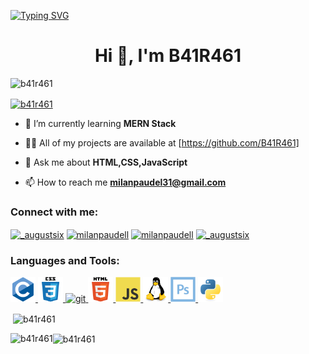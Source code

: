 <!--
**B41R461/B41R461** is a ✨ _special_ ✨ repository because its `README.md` (this file) appears on your GitHub profile.-->

[![Typing SVG](https://readme-typing-svg.demolab.com?font=Fira+Code&pause=1000&color=F71B51&width=435&lines=Hi+%F0%9F%91%8B%2C+I'm+B41R461)](https://git.io/typing-svg)

<h1 align="center">Hi 👋, I'm B41R461</h1>
<!--<h3 align="center">From Nepal</h3>-->

<p align="left"> <img src="https://komarev.com/ghpvc/?username=b41r461&label=Profile%20views&color=0e75b6&style=flat" alt="b41r461" /> </p><a href="https://github.com/B41R461" target="blank"><img align="center" src="https://img.shields.io/github/followers/b41r461?style=social&" alt="b41r461"" alt="b41r461"/></a>

- 🌱 I’m currently learning **MERN Stack**

- 👨‍💻 All of my projects are available at [https://github.com/B41R461]

- 💬 Ask me about **HTML,CSS,JavaScript**

- 📫 How to reach me **milanpaudel31@gmail.com**

<h3 align="left">Connect with me:</h3>
<p align="left">
<a href="https://twitter.com/_augustsix" target="blank"><img align="center" src="https://raw.githubusercontent.com/rahuldkjain/github-profile-readme-generator/master/src/images/icons/Social/twitter.svg" alt="_augustsix" height="30" width="40" /></a>
<a href="https://linkedin.com/in/milanpaudell" target="blank"><img align="center" src="https://raw.githubusercontent.com/rahuldkjain/github-profile-readme-generator/master/src/images/icons/Social/linked-in-alt.svg" alt="milanpaudell" height="30" width="40" /></a>
<a href="https://fb.com/milanpaudell" target="blank"><img align="center" src="https://raw.githubusercontent.com/rahuldkjain/github-profile-readme-generator/master/src/images/icons/Social/facebook.svg" alt="milanpaudell" height="30" width="40" /></a>
<a href="https://instagram.com/_augustsix" target="blank"><img align="center" src="https://raw.githubusercontent.com/rahuldkjain/github-profile-readme-generator/master/src/images/icons/Social/instagram.svg" alt="_augustsix" height="30" width="40" /></a>
</p>

<h3 align="left">Languages and Tools:</h3>
<p align="left"> <a href="https://www.cprogramming.com/" target="_blank" rel="noreferrer"> <img src="https://raw.githubusercontent.com/devicons/devicon/master/icons/c/c-original.svg" alt="c" width="40" height="40"/> </a> <a href="https://www.w3schools.com/css/" target="_blank" rel="noreferrer"> <img src="https://raw.githubusercontent.com/devicons/devicon/master/icons/css3/css3-original-wordmark.svg" alt="css3" width="40" height="40"/> </a> <a href="https://git-scm.com/" target="_blank" rel="noreferrer"> <img src="https://www.vectorlogo.zone/logos/git-scm/git-scm-icon.svg" alt="git" width="40" height="40"/> </a> <a href="https://www.w3.org/html/" target="_blank" rel="noreferrer"> <img src="https://raw.githubusercontent.com/devicons/devicon/master/icons/html5/html5-original-wordmark.svg" alt="html5" width="40" height="40"/> </a> <a href="https://developer.mozilla.org/en-US/docs/Web/JavaScript" target="_blank" rel="noreferrer"> <img src="https://raw.githubusercontent.com/devicons/devicon/master/icons/javascript/javascript-original.svg" alt="javascript" width="40" height="40"/> </a> <a href="https://www.linux.org/" target="_blank" rel="noreferrer"> <img src="https://raw.githubusercontent.com/devicons/devicon/master/icons/linux/linux-original.svg" alt="linux" width="40" height="40"/> </a> <a href="https://www.photoshop.com/en" target="_blank" rel="noreferrer"> <img src="https://raw.githubusercontent.com/devicons/devicon/master/icons/photoshop/photoshop-line.svg" alt="photoshop" width="40" height="40"/> </a> <a href="https://www.python.org" target="_blank" rel="noreferrer"> <img src="https://raw.githubusercontent.com/devicons/devicon/master/icons/python/python-original.svg" alt="python" width="40" height="40"/> </a> </p>


<p>&nbsp;<img align="center" src="https://github-readme-stats.vercel.app/api?username=b41r461&show_icons=true&locale=en&theme=tokyonight" alt="b41r461" /></p>
<p><img align="left" src="https://github-readme-stats.vercel.app/api/top-langs?username=b41r461&show_icons=true&locale=en&layout=compact" alt="b41r461" /></p>
<p><img align="center" src="https://github-readme-streak-stats.herokuapp.com/?user=b41r461&" alt="b41r461" /></p>
